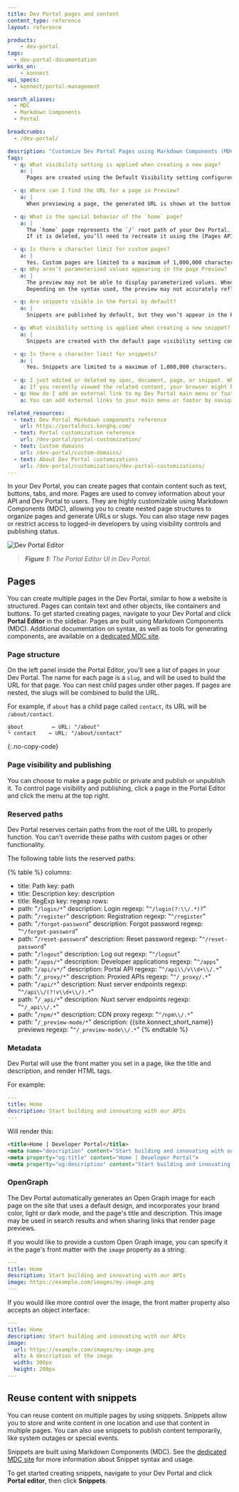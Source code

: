 ```yaml
---
title: Dev Portal pages and content
content_type: reference
layout: reference

products:
    - dev-portal
tags:
  - dev-portal-documentation
works_on:
    - konnect
api_specs:
  - konnect/portal-management

search_aliases:
  - MDC
  - Markdown Components
  - Portal

breadcrumbs:
  - /dev-portal/

description: "Customize Dev Portal Pages using Markdown Components (MDC)."
faqs:
  - q: What visibility setting is applied when creating a new page?
    a: |
      Pages are created using the Default Visibility setting configured in your [Portal Settings](/dev-portal/portal-settings/).

  - q: Where can I find the URL for a page in Preview?
    a: |
      When previewing a page, the generated URL is shown at the bottom of the preview window.

  - q: What is the special behavior of the `home` page?
    a: |
      The `home` page represents the `/` root path of your Dev Portal.
      If it is deleted, you’ll need to recreate it using the [Pages API](/api/konnect/portal-management/#/operations/create-portal-page).

  - q: Is there a character limit for custom pages?
    a: |
      Yes. Custom pages are limited to a maximum of 1,000,000 characters.
  - q: Why aren’t parameterized values appearing in the page Preview?
    a: |
      The preview may not be able to display parameterized values. When the page is rendered in the Portal, parameters will be resolved.
      Depending on the syntax used, the preview may not accurately reflect those values in Page or Snippet views.

  - q: Are snippets visible in the Portal by default?
    a: |
      Snippets are published by default, but they won’t appear in the Portal unless they are reused in a page.

  - q: What visibility setting is applied when creating a new snippet?
    a: |
      Snippets are created with the default page visibility setting configured in your [Portal settings](/dev-portal/portal-settings/).

  - q: Is there a character limit for snippets?
    a: |
      Yes. Snippets are limited to a maximum of 1,000,000 characters.
  
  - q: I just edited or deleted my spec, document, page, or snippet. Why don't I immediately see these changes live in the Dev Portal?
    a: If you recently viewed the related content, your browser might be serving a cached version of the page. To fix this, you can clear your browser cache and refresh the page. 
  - q: How do I add an external link to my Dev Portal main menu or footer?
    a: You can add external links to your main menu or footer by navigating to your Dev Portal in {{site.konnect_short_name}} and clicking **Customization** in the sidebar. From the **Menu** tab, you can select the menu you want to customize and add the external link by clicking **Add menu item**. You can also send a PATCH request to the [`/portals/{portalId}/customization` endpoint](/api/konnect/portal-management/v3/#/operations/update-portal-customization) to add an external link using the {{site.konnect_short_name}} API.

related_resources:
  - text: Dev Portal Markdown components reference
    url: https://portaldocs.konghq.com/
  - text: Portal customization reference
    url: /dev-portal/portal-customization/
  - text: Custom domains
    url: /dev-portal/custom-domains/
  - text: About Dev Portal customizations
    url: /dev-portal/customizations/dev-portal-customizations/
---
```


In your Dev Portal, you can create pages that contain content such as text, buttons, tabs, and more. Pages are used to convey information about your API and Dev Portal to users. They are highly customizable using Markdown Components (MDC), allowing you to create nested page structures to organize pages and generate URLs or slugs. You can also stage new pages or restrict access to logged-in developers by using visibility controls and publishing status.

![Dev Portal Editor](/assets/images/dev-portal/dev-portal-editor.png)
> _**Figure 1:** The Portal Editor UI in Dev Portal._

## Pages

You can create multiple pages in the Dev Portal, similar to how a website is structured. Pages can contain text and other objects, like containers and buttons. To get started creating pages, navigate to your Dev Portal and click **Portal Editor** in the sidebar. Pages are built using Markdown Components (MDC). Additional documentation on syntax, as well as tools for generating components, are available on a [dedicated MDC site](https://portaldocs.konghq.com/).

### Page structure

On the left panel inside the Portal Editor, you'll see a list of pages in your Dev Portal. The name for each page is a `slug`, and will be used to build the URL for that page. You can nest child pages under other pages. If pages are nested, the slugs will be combined to build the URL.

For example, if `about` has a child page called `contact`, its URL will be `/about/contact`.

```
about         ← URL: "/about"
└ contact    ← URL: "/about/contact"
```
{:.no-copy-code}

### Page visibility and publishing

You can choose to make a page public or private and publish or unpublish it. To control page visibility and publishing, click a page in the Portal Editor and click the menu at the top right.

### Reserved paths

Dev Portal reserves certain paths from the root of the URL to properly function.
You can't override these paths with custom pages or other functionality.

The following table lists the reserved paths:

<!-- vale off -->
{% table %}
columns:
  - title: Path
    key: path
  - title: Description
    key: description
  - title: RegExp
    key: regexp
rows:
  - path: "`/login/*`"
    description: Login
    regexp: "`^/login(?:\\/.*)?`"
  - path: "`/register`"
    description: Registration
    regexp: "`^/register`"
  - path: "`/forgot-password`"
    description: Forgot password
    regexp: "`^/forgot-password`"
  - path: "`/reset-password`"
    description: Reset password
    regexp: "`^/reset-password`"
  - path: "`/logout`"
    description: Log out
    regexp: "`^/logout`"
  - path: "`/apps/*`"
    description: Developer applications
    regexp: "`^/apps`"
  - path: "`/api/v*/`"
    description: Portal API
    regexp: "`^/api\\/v\\d+\\/.*`"
  - path: "`/_proxy/*`"
    description: Proxied APIs
    regexp: "`^/_proxy/.*`"
  - path: "`/api/*`"
    description: Nuxt server endpoints
    regexp: "`^/api\\/(?!v\\d+\\/).*`"
  - path: "`/_api/*`"
    description: Nuxt server endpoints
    regexp: "`^/_api\\/.*`"
  - path: "`/npm/*`"
    description: CDN proxy
    regexp: "`^/npm\\/.*`"
  - path: "`/_preview-mode/*`"
    description: {{site.konnect_short_name}} previews
    regexp: "`^/_preview-mode\\/.*`"
{% endtable %}

<!--vale on -->


### Metadata

Dev Portal will use the front matter you set in a page, like the title and description, and render HTML tags.

For example:

```yaml
---
title: Home
description: Start building and innovating with our APIs
---
```

Will render this:

```html
<title>Home | Developer Portal</title>
<meta name="description" content="Start building and innovating with our APIs">
<meta property="og:title" content="Home | Developer Portal">
<meta property="og:description" content="Start building and innovating with our APIs">
```

### OpenGraph

The Dev Portal automatically generates an Open Graph image for each page on the site that uses a default design, and incorporates your brand color, light or dark mode, and the page's title and description. This image may be used in search results and when sharing links that render page previews.

If you would like to provide a custom Open Graph image, you can specify it in the page's front matter with the `image` property as a string:

```yaml
---
title: Home
description: Start building and innovating with our APIs
image: https://example.com/images/my-image.png
---
```

If you would like more control over the image, the front matter property also accepts an object interface:

```yaml
---
title: Home
description: Start building and innovating with our APIs
image:
  url: https://example.com/images/my-image.png
  alt: A description of the image
  width: 300px
  height: 200px
---
```

## Reuse content with snippets

You can reuse content on multiple pages by using snippets. Snippets allow you to store and write content in one location and use that content in multiple pages. You can also use snippets to publish content temporarily, like system outages or special events.

Snippets are built using Markdown Components (MDC). See the [dedicated MDC site](https://portaldocs.konghq.com/components/snippet) for more information about Snippet syntax and usage.

To get started creating snippets, navigate to your Dev Portal and click **Portal editor**, then click **Snippets**.

